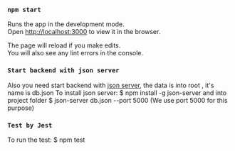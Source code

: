 
### `npm start`

Runs the app in the development mode.<br />
Open [http://localhost:3000](http://localhost:3000) to view it in the browser.

The page will reload if you make edits.<br />
You will also see any lint errors in the console.

### `Start backend with json server`
Also you need start backend with [json server](https://github.com/typicode/json-server), the data is into root , it's name is db.json
To install json server: 
$ npm install -g json-server
and into project folder
$ json-server db.json --port 5000  (We use port 5000 for this purpose)

### `Test by Jest`
To run the test:
$ npm test
